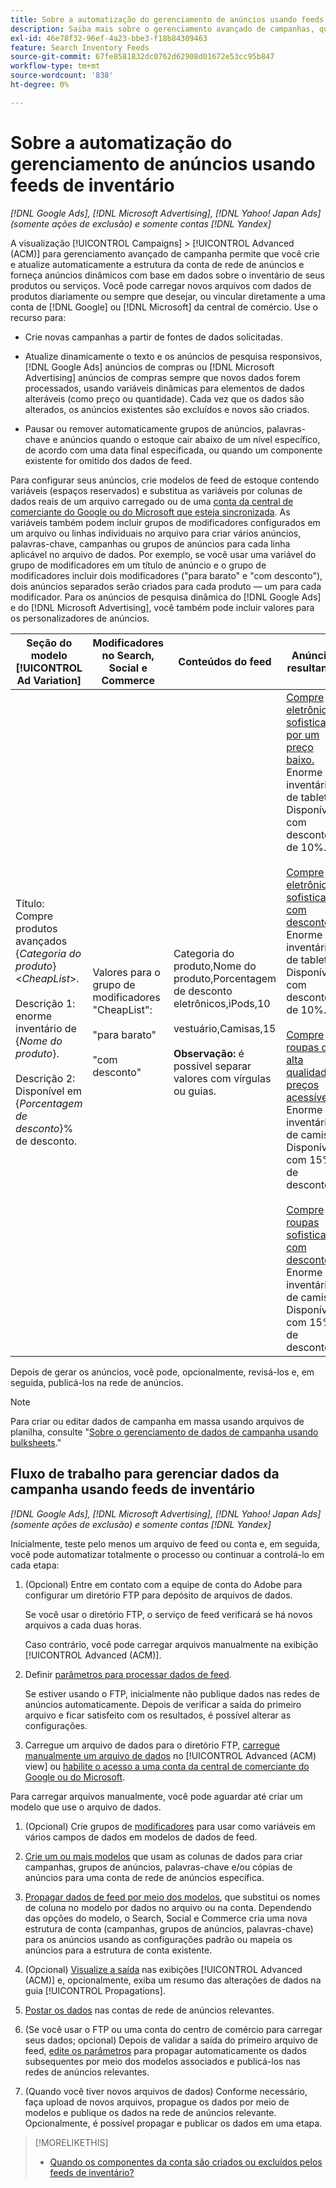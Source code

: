 ```yaml
---
title: Sobre a automatização do gerenciamento de anúncios usando feeds de inventário
description: Saiba mais sobre o gerenciamento avançado de campanhas, que permite gerenciar automaticamente a estrutura da conta e fornecer anúncios dinâmicos com base em dados sobre o inventário de produtos ou serviços.
exl-id: 46e78f32-96ef-4a23-bbe3-f18b84309463
feature: Search Inventory Feeds
source-git-commit: 67fe8581832dc0762d62908d01672e53cc95b847
workflow-type: tm+mt
source-wordcount: '838'
ht-degree: 0%

---
```


# Sobre a automatização do gerenciamento de anúncios usando feeds de inventário

*[!DNL Google Ads], [!DNL Microsoft Advertising], [!DNL Yahoo! Japan Ads] (somente ações de exclusão) e somente contas [!DNL Yandex]*

A visualização [!UICONTROL Campaigns] > [!UICONTROL Advanced (ACM)] para gerenciamento avançado de campanha permite que você crie e atualize automaticamente a estrutura da conta de rede de anúncios e forneça anúncios dinâmicos com base em dados sobre o inventário de seus produtos ou serviços. Você pode carregar novos arquivos com dados de produtos diariamente ou sempre que desejar, ou vincular diretamente a uma conta de [!DNL Google] ou [!DNL Microsoft] da central de comércio. Use o recurso para:

* Crie novas campanhas a partir de fontes de dados solicitadas.

* Atualize dinamicamente o texto e os anúncios de pesquisa responsivos, [!DNL Google Ads] anúncios de compras ou [!DNL Microsoft Advertising] anúncios de compras sempre que novos dados forem processados, usando variáveis dinâmicas para elementos de dados alteráveis (como preço ou quantidade). Cada vez que os dados são alterados, os anúncios existentes são excluídos e novos são criados.

* Pausar ou remover automaticamente grupos de anúncios, palavras-chave e anúncios quando o estoque cair abaixo de um nível específico, de acordo com uma data final especificada, ou quando um componente existente for omitido dos dados de feed.

Para configurar seus anúncios, crie modelos de feed de estoque contendo variáveis (espaços reservados) e substitua as variáveis por colunas de dados reais de um arquivo carregado ou de uma [conta da central de comerciante do Google ou do Microsoft que esteja sincronizada](/help/search-social-commerce/campaign-management/accounts/merchant-account-manage.md). As variáveis também podem incluir grupos de modificadores configurados em um arquivo ou linhas individuais no arquivo para criar vários anúncios, palavras-chave, campanhas ou grupos de anúncios para cada linha aplicável no arquivo de dados. Por exemplo, se você usar uma variável do grupo de modificadores em um título de anúncio e o grupo de modificadores incluir dois modificadores (&quot;para barato&quot; e &quot;com desconto&quot;), dois anúncios separados serão criados para cada produto — um para cada modificador. Para os anúncios de pesquisa dinâmica do [!DNL Google Ads] e do [!DNL Microsoft Advertising], você também pode incluir valores para os personalizadores de anúncios.

| Seção do modelo [!UICONTROL Ad Variation] | Modificadores no Search, Social e Commerce | Conteúdos do feed | Anúncios resultantes |
|----|----|----|----|
| Título: Compre produtos avançados \{<i>Categoria do produto</i>\} &lt;<i>CheapList</i>>.<br><br>Descrição 1: enorme inventário de \{<i>Nome do produto</i>\}.<br><br>Descrição 2: Disponível em \{<i>Porcentagem de desconto</i>\}% de desconto. | Valores para o grupo de modificadores &quot;CheapList&quot;:<br><br>&quot;para barato&quot;<br><br>&quot;com desconto&quot; | Categoria do produto,Nome do produto,Porcentagem de desconto<br>eletrônicos,iPods,10<br><br>vestuário,Camisas,15<br><br><b>Observação:</b> é possível separar valores com vírgulas ou guias. | <u>Compre eletrônicos sofisticados por um preço baixo.</u><br>Enorme inventário de tablets. Disponível com desconto de 10%.<br><br><u>Compre eletrônicos sofisticados com desconto.</u><br>Enorme inventário de tablets. Disponível com desconto de 10%.<br><br><u>Compre roupas de alta qualidade a preços acessíveis.</u><br>Enorme inventário de camisas. Disponível com 15% de desconto.<br><br><u>Compre roupas sofisticadas com desconto.</u><br>Enorme inventário de camisas. Disponível com 15% de desconto. |

Depois de gerar os anúncios, você pode, opcionalmente, revisá-los e, em seguida, publicá-los na rede de anúncios.

>[!NOTE]
>Para criar ou editar dados de campanha em massa usando arquivos de planilha, consulte &quot;[Sobre o gerenciamento de dados de campanha usando bulksheets](/help/search-social-commerce/campaign-management/bulksheets/bulksheet-about.md).&quot;

## Fluxo de trabalho para gerenciar dados da campanha usando feeds de inventário

*[!DNL Google Ads], [!DNL Microsoft Advertising], [!DNL Yahoo! Japan Ads] (somente ações de exclusão) e somente contas [!DNL Yandex]*

Inicialmente, teste pelo menos um arquivo de feed ou conta e, em seguida, você pode automatizar totalmente o processo ou continuar a controlá-lo em cada etapa:

1. (Opcional) Entre em contato com a equipe de conta do Adobe para configurar um diretório FTP para depósito de arquivos de dados.

   Se você usar o diretório FTP, o serviço de feed verificará se há novos arquivos a cada duas horas.

   Caso contrário, você pode carregar arquivos manualmente na exibição [!UICONTROL Advanced (ACM)].

1. Definir [parâmetros para processar dados de feed](feed-settings-manage.md#feed-data-settings).

   Se estiver usando o FTP, inicialmente não publique dados nas redes de anúncios automaticamente. Depois de verificar a saída do primeiro arquivo e ficar satisfeito com os resultados, é possível alterar as configurações.

1. Carregue um arquivo de dados para o diretório FTP, [carregue manualmente um arquivo de dados](feed-files-manage.md) no [!UICONTROL Advanced (ACM) view] ou [habilite o acesso a uma conta da central de comerciante do Google ou do Microsoft](/help/search-social-commerce/campaign-management/accounts/merchant-account-manage.md).

Para carregar arquivos manualmente, você pode aguardar até criar um modelo que use o arquivo de dados.

1. (Opcional) Crie grupos de [modificadores](modifiers-manage.md) para usar como variáveis em vários campos de dados em modelos de dados de feed.

1. [Crie um ou mais modelos](ad-templates/ad-template-manage.md) que usam as colunas de dados para criar campanhas, grupos de anúncios, palavras-chave e/ou cópias de anúncios para uma conta de rede de anúncios específica.

1. [Propagar dados de feed por meio dos modelos](feed-data-propagate.md), que substitui os nomes de coluna no modelo por dados no arquivo ou na conta. Dependendo das opções do modelo, o Search, Social e Commerce cria uma nova estrutura de conta (campanhas, grupos de anúncios, palavras-chave) para os anúncios usando as configurações padrão ou mapeia os anúncios para a estrutura de conta existente.

1. (Opcional) [Visualize a saída](propagated-data-view.md) nas exibições [!UICONTROL Advanced (ACM)] e, opcionalmente, exiba um resumo das alterações de dados na guia [!UICONTROL Propagations].

1. [Postar os dados](propagated-data-post.md) nas contas de rede de anúncios relevantes.

1. (Se você usar o FTP ou uma conta do centro de comércio para carregar seus dados; opcional) Depois de validar a saída do primeiro arquivo de feed, [edite os parâmetros](feed-settings-manage.md#feed-data-settings) para propagar automaticamente os dados subsequentes por meio dos modelos associados e publicá-los nas redes de anúncios relevantes.

1. (Quando você tiver novos arquivos de dados) Conforme necessário, faça upload de novos arquivos, propague os dados por meio de modelos e publique os dados na rede de anúncios relevante. Opcionalmente, é possível propagar e publicar os dados em uma etapa.

>[!MORELIKETHIS]
>
>* [Quando os componentes da conta são criados ou excluídos pelos feeds de inventário?](when-are-components-created-deleted.md)
